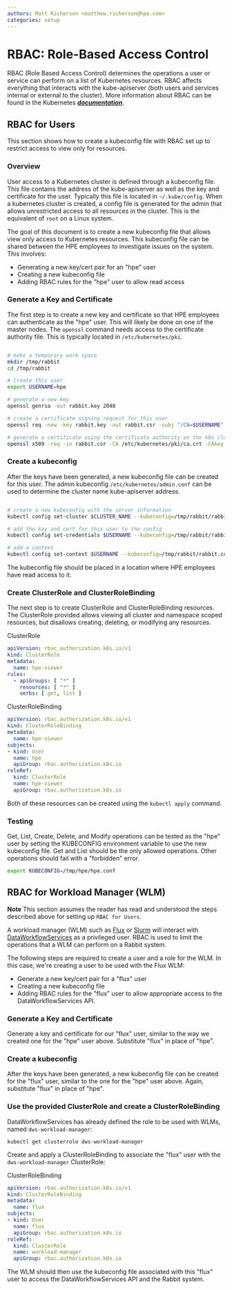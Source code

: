 ```yaml
---
authors: Matt Richerson <matthew.richerson@hpe.com>
categories: setup
---
```


# RBAC: Role-Based Access Control

RBAC (Role Based Access Control) determines the operations a user or service can perform on a list of Kubernetes resources. RBAC affects everything that interacts with the kube-apiserver (both users and services internal or external to the cluster). More information about RBAC can be found in the Kubernetes [***documentation***](https://kubernetes.io/docs/reference/access-authn-authz/rbac/).

## RBAC for Users

This section shows how to create a kubeconfig file with RBAC set up to restrict access to view only for resources.

### Overview

User access to a Kubernetes cluster is defined through a kubeconfig file. This file contains the address of the kube-apiserver as well as the key and certificate for the user. Typically this file is located in `~/.kube/config`. When a kubernetes cluster is created, a config file is generated for the admin that allows unrestricted access to all resources in the cluster. This is the equivalent of `root` on a Linux system.

The goal of this document is to create a new kubeconfig file that allows view only access to Kubernetes resources. This kubeconfig file can be shared between the HPE employees to investigate issues on the system. This involves:

- Generating a new key/cert pair for an "hpe" user
- Creating a new kubeconfig file
- Adding RBAC rules for the "hpe" user to allow read access

### Generate a Key and Certificate

The first step is to create a new key and certificate so that HPE employees can authenticate as the "hpe" user. This will likely be done on one of the master nodes. The `openssl` command needs access to the certificate authority file. This is typically located in `/etc/kubernetes/pki`.

```bash

# make a temporary work space
mkdir /tmp/rabbit
cd /tmp/rabbit

# Create this user
export USERNAME=hpe

# generate a new key
openssl genrsa -out rabbit.key 2048

# create a certificate signing request for this user
openssl req -new -key rabbit.key -out rabbit.csr -subj "/CN=$USERNAME"

# generate a certificate using the certificate authority on the k8s cluster. This certificate lasts 500 days
openssl x509 -req -in rabbit.csr -CA /etc/kubernetes/pki/ca.crt -CAkey /etc/kubernetes/pki/ca.key -CAcreateserial -out rabbit.crt -days 500

```

### Create a kubeconfig

After the keys have been generated, a new kubeconfig file can be created for this user. The admin kubeconfig `/etc/kubernetes/admin.conf` can be used to determine the cluster name kube-apiserver address.

```bash

# create a new kubeconfig with the server information
kubectl config set-cluster $CLUSTER_NAME --kubeconfig=/tmp/rabbit/rabbit.conf --server=$SERVER_ADDRESS --certificate-authority=/etc/kubernetes/pki/ca.crt --embed-certs=true

# add the key and cert for this user to the config
kubectl config set-credentials $USERNAME --kubeconfig=/tmp/rabbit/rabbit.conf --client-certificate=/tmp/rabbit/rabbit.crt --client-key=/tmp/rabbit/rabbit.key --embed-certs=true

# add a context
kubectl config set-context $USERNAME --kubeconfig=/tmp/rabbit/rabbit.conf --cluster=$CLUSTER_NAME --user=$USERNAME
```

The kubeconfig file should be placed in a location where HPE employees have read access to it.

### Create ClusterRole and ClusterRoleBinding

The next step is to create ClusterRole and ClusterRoleBinding resources. The ClusterRole provided allows viewing all cluster and namespace scoped resources, but disallows creating, deleting, or modifying any resources.

ClusterRole
```yaml
apiVersion: rbac.authorization.k8s.io/v1
kind: ClusterRole
metadata:
  name: hpe-viewer
rules:
  - apiGroups: [ "*" ]
    resources: [ "*" ]
    verbs: [ get, list ]
```

ClusterRoleBinding
```yaml
apiVersion: rbac.authorization.k8s.io/v1
kind: ClusterRoleBinding
metadata:
  name: hpe-viewer
subjects:
- kind: User
  name: hpe
  apiGroup: rbac.authorization.k8s.io
roleRef:
  kind: ClusterRole
  name: hpe-viewer
  apiGroup: rbac.authorization.k8s.io
```

Both of these resources can be created using the `kubectl apply` command.

### Testing

Get, List, Create, Delete, and Modify operations can be tested as the "hpe" user by setting the KUBECONFIG environment variable to use the new kubeconfig file. Get and List should be the only allowed operations. Other operations should fail with a "forbidden" error.

```bash
export KUBECONFIG=/tmp/hpe/hpe.conf
```

## RBAC for Workload Manager (WLM)

**Note** This section assumes the reader has read and understood the steps described above for setting up `RBAC for Users`.

A workload manager (WLM) such as [Flux](https://github.com/flux-framework) or [Slurm](https://slurm.schedmd.com) will interact with [DataWorkflowServices](https://dataworkflowservices.github.io) as a privileged user. RBAC is used to limit the operations that a WLM can perform on a Rabbit system.

The following steps are required to create a user and a role for the WLM.  In this case, we're creating a user to be used with the Flux WLM:

- Generate a new key/cert pair for a "flux" user
- Creating a new kubeconfig file
- Adding RBAC rules for the "flux" user to allow appropriate access to the DataWorkflowServices API.

### Generate a Key and Certificate

Generate a key and certificate for our "flux" user, similar to the way we created one for the "hpe" user above.  Substitute "flux" in place of "hpe".

### Create a kubeconfig

After the keys have been generated, a new kubeconfig file can be created for the "flux" user, similar to the one for the "hpe" user above.  Again, substitute "flux" in place of "hpe".

### Use the provided ClusterRole and create a ClusterRoleBinding

DataWorkflowServices has already defined the role to be used with WLMs, named `dws-workload-manager`:

```console
kubectl get clusterrole dws-workload-manager
```

Create and apply a ClusterRoleBinding to associate the "flux" user with the `dws-workload-manager` ClusterRole:

ClusterRoleBinding
```yaml
apiVersion: rbac.authorization.k8s.io/v1
kind: ClusterRoleBinding
metadata:
  name: flux
subjects:
- kind: User
  name: flux
  apiGroup: rbac.authorization.k8s.io
roleRef:
  kind: ClusterRole
  name: workload-manager
  apiGroup: rbac.authorization.k8s.io
```

The WLM should then use the kubeconfig file associated with this "flux" user to access the DataWorkflowServices API and the Rabbit system.

